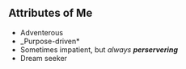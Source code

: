 ## Attributes of Me

* Adventerous
* _Purpose-driven*
* Sometimes impatient, but _always **perservering**_
* Dream seeker 
